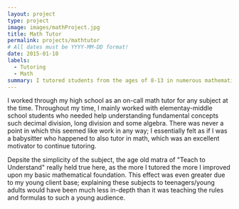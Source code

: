 ```yaml
---
layout: project
type: project
image: images/mathProject.jpg
title: Math Tutor
permalink: projects/mathtutor
# All dates must be YYYY-MM-DD format!
date: 2015-01-10
labels:
  - Tutoring
  - Math
summary: I tutored students from the ages of 8-13 in numerous mathematical subjects.
---
```


I worked through my high school as an on-call math tutor for any subject at the time.  Throughout my time, I mainly worked with elementay-middle school students who needed help understanding fundamental concepts such decimal division, long division and some algebra.  There was never a point in which this seemed like work in any way; I essentially felt as if I was a babysitter who happened to also tutor in math, which was an excellent motivator to continue tutoring.

Depsite the simplicity of the subject, the age old matra of "Teach to Understand" really held true here, as the more I tutored the more I improved upon my basic mathematical foundation.  This effect was even greater due to my young client base; explaining these subjects to teenagers/young adults would have been much less in-depth than it was teaching the rules and formulas to such a young audience.










